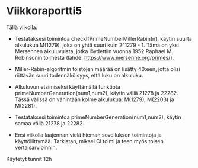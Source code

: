 # Viikkoraportti5

Tällä viikolla: 

- Testataksesi toimintoa checkIfPrimeNumberMillerRabin(n), käytin suurta alkulukua M(1279), joka on yhtä suuri kuin 2^1279 - 1. Tämä on yksi Mersennen alkuluvuista, jotka löydettiin vuonna 1952 Raphael M. Robinsonin toimesta (lähde: https://www.mersenne.org/primes/).

- Miller-Rabin-algoritmin toistojen määrää on lisätty 40:een, jotta olisi riittävän suuri todennäköisyys, että luku on alkuluku.

- Alkuluvun etsimiseksi käyttämällä funktiota primeNumberGeneration(num1,num2), käytin väliä 21278 ja 22282. Tässä välissä on vähintään kolme alkulukua: M(1279), M(2203) ja M(2281).

- Testataksesi toimintoa primeNumberGeneration(num1,num2), käytin samaa väliä 21278 ja 22282.

- Ensi viikolla laajennan vielä hieman sovelluksen toimintoja ja käyttöliittymää. Tarkistan, miksei CI toimi ja teen myös toisen vertaisarvioinnin.

Käytetyt tunnit 12h
